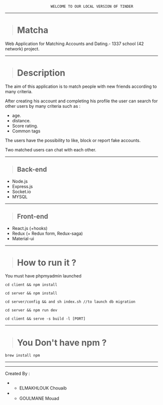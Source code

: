 
                         WELCOME TO OUR LOCAL VERSION OF TINDER
<hr>

> # Matcha
Web Application for Matching Accounts and Dating.- 1337 school (42 network) project.

<hr>

> # Description
The aim of this application is to match people with new friends according to many criteria.

After creating his account and completing his profile the user can search for other users by many criteria such as :
- age.
- distance.
- Score rating.
- Common tags

The users have the possibility to like, block or report fake accounts.

Two matched users can chat with each other.

<hr>

> ## Back-end
- Node.js
- Express.js
- Socket.io
- MYSQL

<hr>

> ## Front-end
- React.js (+hooks)
- Redux (+ Redux form, Redux-saga)
- Material-ui

<hr>

> # How to run it ?
You must have phpmyadmin launched 

    cd client && npm install

    cd server && npm install

    cd server/config && and sh index.sh //to launch db migration

    cd server && npm run dev

    cd client && serve -s build -l [PORT]
<hr>

> # You Don't have npm ?

    brew install npm



<hr>
<hr>

Created By : 
- * ELMAKHLOUK Chouaib 
- * GOULMANE Mouad
